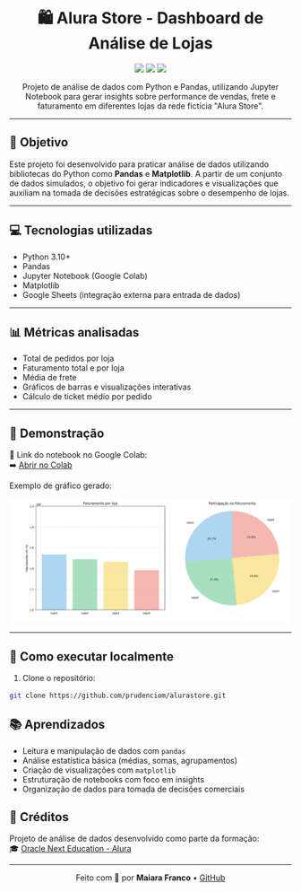 <h1 align="center">🛍️ Alura Store - Dashboard de Análise de Lojas</h1>

<p align="center">
  <img src="https://img.shields.io/badge/status-concluído-brightgreen?style=flat-square" />
  <img src="https://img.shields.io/badge/feito%20com-pandas%20%7C%20python-blue?style=flat-square" />
  <img src="https://img.shields.io/badge/Desafio%20Alura-Oracle%20ONE-blue?style=flat-square" />
</p>

<p align="center">
  Projeto de análise de dados com Python e Pandas, utilizando Jupyter Notebook para gerar insights sobre performance de vendas, frete e faturamento em diferentes lojas da rede fictícia "Alura Store".
</p>

---

## 🧠 Objetivo

Este projeto foi desenvolvido para praticar análise de dados utilizando bibliotecas do Python como **Pandas** e **Matplotlib**. A partir de um conjunto de dados simulados, o objetivo foi gerar indicadores e visualizações que auxiliam na tomada de decisões estratégicas sobre o desempenho de lojas.

---

## 💻 Tecnologias utilizadas

- Python 3.10+
- Pandas
- Jupyter Notebook (Google Colab)
- Matplotlib
- Google Sheets (integração externa para entrada de dados)

---

## 📊 Métricas analisadas

- Total de pedidos por loja  
- Faturamento total e por loja  
- Média de frete  
- Gráficos de barras e visualizações interativas  
- Cálculo de ticket médio por pedido  

---

## 📸 Demonstração

🔗 Link do notebook no Google Colab:  
➡️ [Abrir no Colab](https://colab.research.google.com/github/prudenciom/alurastore/blob/main/Desafio_AluraStoreBr_Maiara_Franco.ipynb)

Exemplo de gráfico gerado:

<img src="https://github.com/prudenciom/alurastore/blob/main/graficos/grafico_1.png" width="800"/>

---

## 🚀 Como executar localmente

1. Clone o repositório:
```bash
git clone https://github.com/prudenciom/alurastore.git
```
## 📚 Aprendizados

- Leitura e manipulação de dados com `pandas`
- Análise estatística básica (médias, somas, agrupamentos)
- Criação de visualizações com `matplotlib`
- Estruturação de notebooks com foco em insights
- Organização de dados para tomada de decisões comerciais


## 📎 Créditos

Projeto de análise de dados desenvolvido como parte da formação:  
🎓 [Oracle Next Education - Alura](https://www.alura.com.br)

---

<p align="center">
  Feito com 💙 por <strong>Maiara Franco</strong> • <a href="https://github.com/prudenciom" target="_blank">GitHub</a>
</p>
